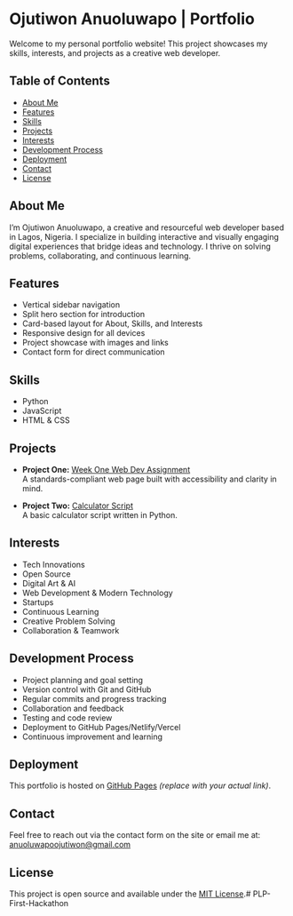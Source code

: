 # Ojutiwon Anuoluwapo | Portfolio

Welcome to my personal portfolio website! This project showcases my skills, interests, and projects as a creative web developer.

## Table of Contents
- [About Me](#about-me)
- [Features](#features)
- [Skills](#skills)
- [Projects](#projects)
- [Interests](#interests)
- [Development Process](#development-process)
- [Deployment](#deployment)
- [Contact](#contact)
- [License](#license)

## About Me
I’m Ojutiwon Anuoluwapo, a creative and resourceful web developer based in Lagos, Nigeria. I specialize in building interactive and visually engaging digital experiences that bridge ideas and technology. I thrive on solving problems, collaborating, and continuous learning.

## Features
- Vertical sidebar navigation
- Split hero section for introduction
- Card-based layout for About, Skills, and Interests
- Responsive design for all devices
- Project showcase with images and links
- Contact form for direct communication

## Skills
- Python
- JavaScript
- HTML & CSS

## Projects
- **Project One:** [Week One Web Dev Assignment](https://github.com/Ojutiwon-Anuoluwapo/week-one-web-dev-assignment)  
  A standards-compliant web page built with accessibility and clarity in mind.

- **Project Two:** [Calculator Script](https://github.com/Ojutiwon-Anuoluwapo/SEE_PLP/blob/main/calculator.py)  
  A basic calculator script written in Python.

## Interests
- Tech Innovations
- Open Source
- Digital Art & AI
- Web Development & Modern Technology
- Startups
- Continuous Learning
- Creative Problem Solving
- Collaboration & Teamwork

## Development Process
- Project planning and goal setting
- Version control with Git and GitHub
- Regular commits and progress tracking
- Collaboration and feedback
- Testing and code review
- Deployment to GitHub Pages/Netlify/Vercel
- Continuous improvement and learning

## Deployment
This portfolio is hosted on [GitHub Pages](https://your-github-pages-link) *(replace with your actual link)*.

## Contact
Feel free to reach out via the contact form on the site or email me at: anuoluwapoojutiwon@gmail.com

## License
This project is open source and available under the [MIT License](LICENSE).# PLP-First-Hackathon
